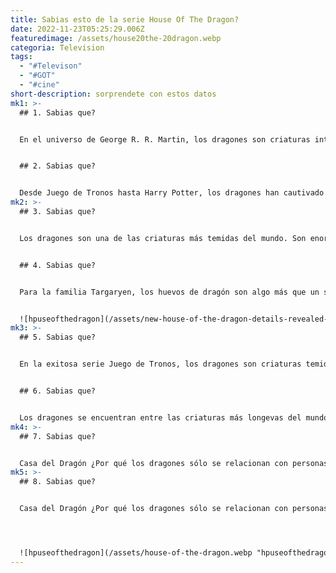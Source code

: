 ```yaml
---
title: Sabias esto de la serie House Of The Dragon?
date: 2022-11-23T05:25:29.006Z
featuredimage: /assets/house20the-20dragon.webp
categoria: Television
tags:
  - "#Televison"
  - "#GOT"
  - "#cine"
short-description: s﻿orprendete con estos datos
mk1: >-
  ## 1﻿. Sabias que?


  En el universo de George R. R. Martin, los dragones son criaturas inteligentes, que pueden compararse con un perro. Los dragones poseen un alto nivel de lealtad hacia su dueño, y entienden las órdenes de voz de los humanos. También pueden volar y respirar fuego. En la serie "La Casa del Dragón", habrá dragones que son criados por humanos y utilizados en la batalla. La relación entre el dragón y el humano será similar a la de un caballero y su caballo. El dragón será un compañero leal del humano, y lucharán juntos contra sus enemigos. Esta serie promete ser una nueva y emocionante visión del género de la fantasía, con algunos elementos conocidos, como los dragones, pero también algunos giros nuevos.


  ## 2﻿. Sabias que?


  Desde Juego de Tronos hasta Harry Potter, los dragones han cautivado la imaginación de personas de todo el mundo. Estas criaturas míticas suelen ser representadas como feroces y peligrosas, pero en muchas historias también son compañeros leales. En la popular serie de televisión Juego de Tronos, por ejemplo, la familia Targaryen tiene dragones como mascotas. Los Targaryen son capaces de crear un vínculo especial con sus dragones y, como resultado, éstos les son ferozmente leales. Pero esta lealtad no se limita a una sola persona, sino que se extiende a todos los miembros de la familia Targaryen. En otras palabras, un dragón será tan fiel al segundo hijo como al primogénito. Esta relación dura toda la vida.
mk2: >-
  ## 3﻿. Sabias que?


  Los dragones son una de las criaturas más temidas del mundo. Son enormes, feroces y a menudo difíciles de matar. Pero ¿sabías que los dragones pueden ser criaturas bastante amables? De hecho, son unos de los animales más leales y protectores que existen. Y, en contra de la creencia popular, pueden ser domesticados. Como cualquier otra mascota, los dragones necesitan muchos cuidados y atención. Pero si estás dispuesto a ponerte manos a la obra, puedes tener un amigo para toda la vida que siempre estará a tu lado. Así que, si buscas una mascota única que seguramente llame la atención, ¡considera la posibilidad de adoptar un dragón hoy mismo!


  ## 4﻿. Sabias que?


  Para la familia Targaryen, los huevos de dragón son algo más que un símbolo de su poder y su legado. También son un recordatorio de que, incluso después de años de decepción, siempre queda la esperanza. Los huevos de dragón pueden permanecer "viables" durante 150 años, lo que significa que siempre existe la posibilidad de que eclosionen. Sin embargo, no todos los huevos de dragón consiguen eclosionar. El proceso es delicado y a menudo está plagado de peligros. Aun así, los Targaryen no pierden la esperanza. Siguen cuidando de sus huevos de dragón con la misma dedicación y el mismo amor que se ha transmitido de generación en generación. Un día, esperan ver a sus dragones alzar el vuelo una vez más.


  ![hpuseofthedragon](/assets/new-house-of-the-dragon-details-revealed-along-with-fresh-im_pkq1.jpg "hpuseofthedragon")
mk3: >-
  ## 5﻿. Sabias que?


  En la exitosa serie Juego de Tronos, los dragones son criaturas temidas y veneradas. Al parecer, también son bastante propensos a desarrollar cáncer. En una entrevista con Entertainment Weekly, Miguel Sapochnik, que dirigió varios episodios de la serie, reveló que los dragones nunca dejan de crecer, y que esto puede provocar algunos problemas de salud graves. "Llega un momento en que la bestia es tan grande que empieza a desarrollar cáncer, y la piel empieza a desprenderse", dijo. "Algunos llegan a ser tan grandes que su cuerpo no puede soportarlo más y se rompen las patas al aterrizar" Afortunadamente, estos problemas pueden evitarse manteniendo a tu dragón bien alimentado y ejercitado. Así que si tienes la suerte de tener tu propio dragón, asegúrate de darle mucho amor, y carne.


  ## 6﻿. Sabias que?


  Los dragones se encuentran entre las criaturas más longevas del mundo, y algunos individuos viven durante siglos. Sin embargo, a pesar de su gran longevidad, pocos dragones mueren de viejos. La gran mayoría perecen en batalla o son asesinados por los humanos. Una notable excepción es Balerion: El Terror Negro. Balerion era el mayor y más temido dragón de Poniente, y vivió una vida llena de conflictos. Sin embargo, se las arregló para sobrevivir a todos sus enemigos y morir pacíficamente mientras dormía a la avanzada edad de 400 años. Como resultado, Balerion tiene la distinción de ser el único dragón conocido que murió por causas naturales. Aunque ya no está, su legado sigue vivo en la Casa Targaryen.
mk4: >-
  ## 7﻿. Sabias que?


  Casa del Dragón ¿Por qué los dragones sólo se relacionan con personas con Sangre Valyria? Los dragones sólo pueden ser domados por personas que tengan "Sangre Valyria", pero no siempre fue así. Los antiguos valyrios utilizaban hechizos, e incluso sacrificios humanos, para crear un vínculo con estas criaturas y poder aprovechar su furia. Los últimos dragones se vieron durante la Conquista Targaryen, y se dice que sólo los de la Antigua Valyria pueden controlarlos. Los dragones desaparecieron entonces, y no se han vuelto a ver desde entonces. Es posible que se hayan extinguido, o que ahora sólo se relacionen con los que tienen sangre valyria. Sea cual sea la razón, está claro que la capacidad de controlar a los dragones es una poderosa baza que ahora se ha perdido en el mundo.
mk5: >-
  ## 8﻿. Sabias que?


  Casa del Dragón ¿Por qué los dragones sólo se relacionan con personas con Sangre Valyria? Los dragones sólo pueden ser domados por personas que tengan "Sangre Valyria", pero no siempre fue así. Los antiguos valyrios utilizaban hechizos, e incluso sacrificios humanos, para crear un vínculo con estas criaturas y poder aprovechar su furia. Los últimos dragones se vieron durante la Conquista Targaryen, y se dice que sólo los de la Antigua Valyria pueden controlarlos. Los dragones desaparecieron entonces, y no se han vuelto a ver desde entonces. Es posible que se hayan extinguido, o que ahora sólo se relacionen con los que tienen sangre valyria. Sea cual sea la razón, está claro que la capacidad de controlar a los dragones es una poderosa baza que ahora se ha perdido en el mundo.




  ![hpuseofthedragon](/assets/house-of-the-dragon.webp "hpuseofthedragon")
---
```

